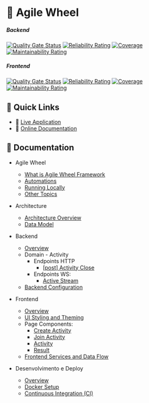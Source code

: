 # 🌟 Agile Wheel

##### Backend

[![Quality Gate Status](https://sonarcloud.io/api/project_badges/measure?project=agile-wheel-backend&metric=alert_status&token=9d0cd835443052bd0655035c3b8c6e2a58b123b1)](https://sonarcloud.io/summary/new_code?id=agile-wheel-backend) [![Reliability Rating](https://sonarcloud.io/api/project_badges/measure?project=agile-wheel-backend&metric=reliability_rating&token=9d0cd835443052bd0655035c3b8c6e2a58b123b1)](https://sonarcloud.io/summary/new_code?id=agile-wheel-backend) [![Coverage](https://sonarcloud.io/api/project_badges/measure?project=agile-wheel-backend&metric=coverage&token=9d0cd835443052bd0655035c3b8c6e2a58b123b1)](https://sonarcloud.io/summary/new_code?id=agile-wheel-backend) [![Maintainability Rating](https://sonarcloud.io/api/project_badges/measure?project=agile-wheel-backend&metric=sqale_rating&token=9d0cd835443052bd0655035c3b8c6e2a58b123b1)](https://sonarcloud.io/summary/new_code?id=agile-wheel-backend)

##### Frontend

[![Quality Gate Status](https://sonarcloud.io/api/project_badges/measure?project=agile-wheel-frontend&metric=alert_status&token=a46c4dbfd6dcc1ede0341d0e17c158a7f1d2c58b)](https://sonarcloud.io/summary/new_code?id=agile-wheel-frontend) [![Reliability Rating](https://sonarcloud.io/api/project_badges/measure?project=agile-wheel-frontend&metric=reliability_rating&token=a46c4dbfd6dcc1ede0341d0e17c158a7f1d2c58b)](https://sonarcloud.io/summary/new_code?id=agile-wheel-frontend) [![Coverage](https://sonarcloud.io/api/project_badges/measure?project=agile-wheel-frontend&metric=coverage&token=a46c4dbfd6dcc1ede0341d0e17c158a7f1d2c58b)](https://sonarcloud.io/summary/new_code?id=agile-wheel-frontend) [![Maintainability Rating](https://sonarcloud.io/api/project_badges/measure?project=agile-wheel-frontend&metric=sqale_rating&token=a46c4dbfd6dcc1ede0341d0e17c158a7f1d2c58b)](https://sonarcloud.io/summary/new_code?id=agile-wheel-frontend)

## 🔗 Quick Links

- 🚀 [Live Application](https://agile-wheel.miguelsmuller.dev.br/)  
- 📘 [Online Documentation](https://agile-wheel-docs.miguelsmuller.dev.br/)

## 📘 Documentation

- Agile Wheel
    - [What is Agile Wheel Framework](docs/README.md)
    - [Automations](docs/automations.md)
    - [Running Locally](docs/local-run.md)
    - [Other Topics](docs/others.md)

- Architecture
    - [Architecture Overview](docs/1-architecture/README.md)
    - [Data Model](docs/1-architecture/data-model.md)

-  Backend
    - [Overview](docs/2-backend/README.md)
    - Domain - Activity
      - Endpoints HTTP
        - [[post] Activity Close](docs/2-backend/triggers/http_post_activity_close.md)
      - Endpoints WS: 
        - [Active Stream](docs/2-backend/domain-activity-ws.md)
    - [Backend Configuration](docs/2-backend/backend-configuration.md)

- Frontend
    - [Overview](docs/3-frontend/README.md)
    - [UI Styling and Theming](docs/3-frontend/ui-styling-theming.md)
    - Page Components:
      - [Create Activity](docs/3-frontend/component-activity-creation-entry.md)
      - [Join Activity](docs/3-frontend/component-activity-creation-join.md)
      - [Activity](docs/3-frontend/component-activity.md)
      - [Result](docs/3-frontend/component-result.md)
    - [Frontend Services and Data Flow](docs/3-frontend/frontend-services-data-flow.md)

- Desenvolvimento e Deploy
    - [Overview](docs/4-development-deployment/README.md)
    - [Docker Setup](docs/4-development-deployment/docker-setup.md)
    - [Continuous Integration (CI)](docs/4-development-deployment/continuous-integration.md)
